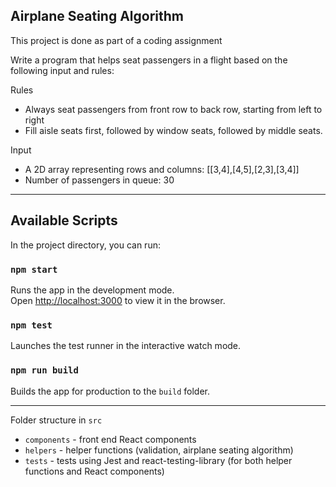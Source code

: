 ## Airplane Seating Algorithm

This project is done as part of a coding assignment

Write a program that helps seat passengers in a flight based on the following input and rules:

Rules

- Always seat passengers from front row to back row, starting from left to right
- Fill aisle seats first, followed by window seats, followed by middle seats.

Input

- A 2D array representing rows and columns: [[3,4],[4,5],[2,3],[3,4]]
- Number of passengers in queue: 30

---

## Available Scripts

In the project directory, you can run:

### `npm start`

Runs the app in the development mode.<br>
Open [http://localhost:3000](http://localhost:3000) to view it in the browser.

### `npm test`

Launches the test runner in the interactive watch mode.<br>

### `npm run build`

Builds the app for production to the `build` folder.

---

Folder structure in `src`

- `components` - front end React components
- `helpers` - helper functions (validation, airplane seating algorithm)
- `tests` - tests using Jest and react-testing-library (for both helper functions and React components)
